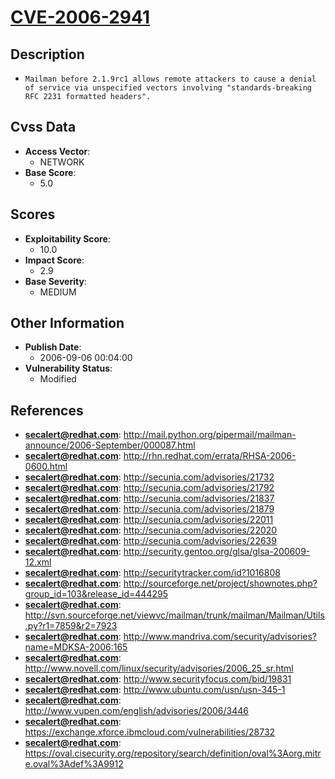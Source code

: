 
# [CVE-2006-2941](https://cve.mitre.org/cgi-bin/cvename.cgi?name=CVE-2006-2941)

## Description

- `Mailman before 2.1.9rc1 allows remote attackers to cause a denial of service via unspecified vectors involving "standards-breaking RFC 2231 formatted headers".`

## Cvss Data

- **Access Vector**:
  - NETWORK
- **Base Score**:
  - 5.0

## Scores

- **Exploitability Score**:
  - 10.0
- **Impact Score**:
  - 2.9
- **Base Severity**:
  - MEDIUM

## Other Information

- **Publish Date**:
  - 2006-09-06 00:04:00
- **Vulnerability Status**:
  - Modified

## References

- **secalert@redhat.com**: http://mail.python.org/pipermail/mailman-announce/2006-September/000087.html
- **secalert@redhat.com**: http://rhn.redhat.com/errata/RHSA-2006-0600.html
- **secalert@redhat.com**: http://secunia.com/advisories/21732
- **secalert@redhat.com**: http://secunia.com/advisories/21792
- **secalert@redhat.com**: http://secunia.com/advisories/21837
- **secalert@redhat.com**: http://secunia.com/advisories/21879
- **secalert@redhat.com**: http://secunia.com/advisories/22011
- **secalert@redhat.com**: http://secunia.com/advisories/22020
- **secalert@redhat.com**: http://secunia.com/advisories/22639
- **secalert@redhat.com**: http://security.gentoo.org/glsa/glsa-200609-12.xml
- **secalert@redhat.com**: http://securitytracker.com/id?1016808
- **secalert@redhat.com**: http://sourceforge.net/project/shownotes.php?group_id=103&release_id=444295
- **secalert@redhat.com**: http://svn.sourceforge.net/viewvc/mailman/trunk/mailman/Mailman/Utils.py?r1=7859&r2=7923
- **secalert@redhat.com**: http://www.mandriva.com/security/advisories?name=MDKSA-2006:165
- **secalert@redhat.com**: http://www.novell.com/linux/security/advisories/2006_25_sr.html
- **secalert@redhat.com**: http://www.securityfocus.com/bid/19831
- **secalert@redhat.com**: http://www.ubuntu.com/usn/usn-345-1
- **secalert@redhat.com**: http://www.vupen.com/english/advisories/2006/3446
- **secalert@redhat.com**: https://exchange.xforce.ibmcloud.com/vulnerabilities/28732
- **secalert@redhat.com**: https://oval.cisecurity.org/repository/search/definition/oval%3Aorg.mitre.oval%3Adef%3A9912
